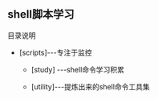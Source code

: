 ## shell脚本学习

目录说明

- [scripts]---专注于监控

  - [study] ---shell命令学习积累


  - [utility]---提炼出来的shell命令工具集

